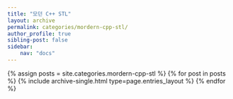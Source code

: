 ```yaml
---
title: "모던 C++ STL"
layout: archive
permalink: categories/mordern-cpp-stl/
author_profile: true
sibling-post: false
sidebar: 
    nav: "docs"
---
```


{% assign posts = site.categories.mordern-cpp-stl %}
{% for post in posts %} {% include archive-single.html type=page.entries_layout %} {% endfor %}